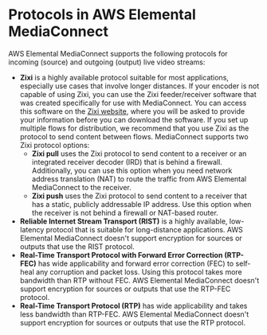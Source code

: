 # Protocols in AWS Elemental MediaConnect<a name="protocols"></a>

AWS Elemental MediaConnect supports the following protocols for incoming \(source\) and outgoing \(output\) live video streams:
+ **Zixi** is a highly available protocol suitable for most applications, especially use cases that involve longer distances\. If your encoder is not capable of using Zixi, you can use the Zixi feeder/receiver software that was created specifically for use with MediaConnect\. You can access this software on the [Zixi website](http://www.zixi.com/aws-mediaconnect-download), where you will be asked to provide your information before you can download the software\. If you set up multiple flows for distribution, we recommend that you use Zixi as the protocol to send content between flows\. MediaConnect supports two Zixi protocol options:
  + **Zixi pull** uses the Zixi protocol to send content to a receiver or an integrated receiver decoder \(IRD\) that is behind a firewall\. Additionally, you can use this option when you need network address translation \(NAT\) to route the traffic from AWS Elemental MediaConnect to the receiver\.
  + **Zixi push** uses the Zixi protocol to send content to a receiver that has a static, publicly addressable IP address\. Use this option when the receiver is not behind a firewall or NAT\-based router\.
+ **Reliable Internet Stream Transport \(RIST\)** is a highly available, low\-latency protocol that is suitable for long\-distance applications\. AWS Elemental MediaConnect doesn't support encryption for sources or outputs that use the RIST protocol\.
+ **Real\-Time Transport Protocol with Forward Error Correction \(RTP\-FEC\)** has wide applicability and forward error correction \(FEC\) to self\-heal any corruption and packet loss\. Using this protocol takes more bandwidth than RTP without FEC\. AWS Elemental MediaConnect doesn't support encryption for sources or outputs that use the RTP\-FEC protocol\.
+ **Real\-Time Transport Protocol \(RTP\)** has wide applicability and takes less bandwidth than RTP\-FEC\. AWS Elemental MediaConnect doesn't support encryption for sources or outputs that use the RTP protocol\.